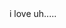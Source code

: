 <!DOCTYPE html>
<html lang="en">
<head>
    <meta charset="UTF-8">
    <title>producer</title>
</head>
<body>
i love uh.....
</body>
</html>
